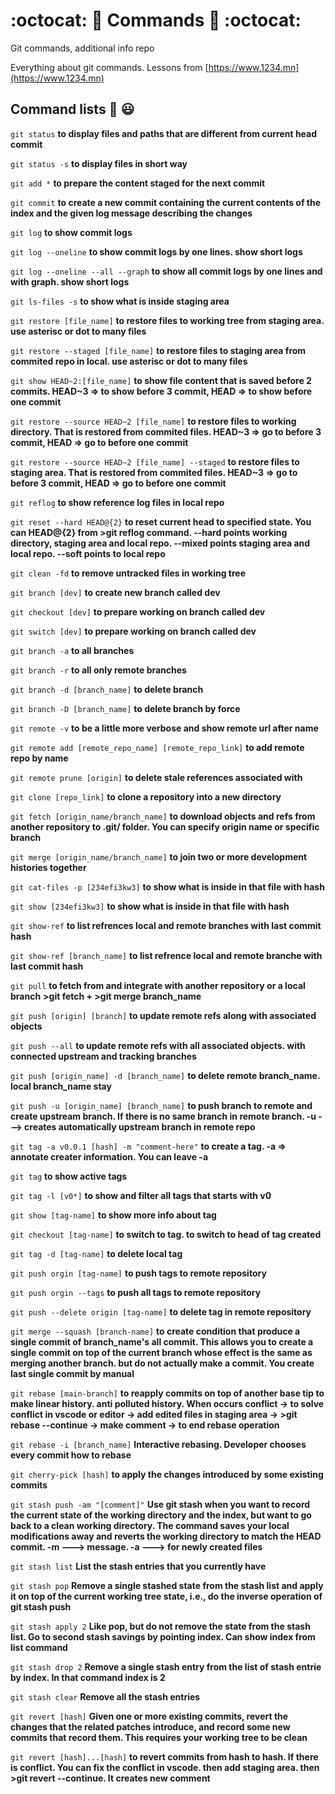 # :octocat: 💫 Commands :dizzy: :octocat:
Git commands, additional info repo

Everything about git commands. Lessons from [https://www.1234.mn](https://www.1234.mn)

## Command lists :monocle_face: 😃

`git status` **to display files and paths that are different from current head commit**

`git status -s` **to display files in short way**

`git add *` **to prepare the content staged for the next commit**

`git commit` **to create a new commit containing the current contents of the index and the given log message describing the changes**

`git log` **to show commit logs**

`git log --oneline` **to show commit logs by one lines. show short logs**

`git log --oneline --all --graph` **to show all commit logs by one lines and with graph. show short logs**

`git ls-files -s` **to show what is inside staging area**

`git restore [file_name]` **to restore files to working tree from staging area. use asterisc or dot to many files**

`git restore --staged [file_name]` **to restore files to staging area from commited repo in local. use asterisc or dot to many files**

`git show HEAD~2:[file_name]` **to show file content that is saved before 2 commits. HEAD~3 => to show before 3 commit, HEAD => to show before one commit**

`git restore --source HEAD~2 [file_name]` **to restore files to working directory. That is restored from commited files. HEAD~3 => go to before 3 commit, HEAD => go to before one commit** 

`git restore --source HEAD~2 [file_name] --staged` **to restore files to staging area. That is restored from commited files. HEAD~3 => go to before 3 commit, HEAD => go to before one commit** 

`git reflog` **to show reference log files in local repo**

`git reset --hard HEAD@{2}` **to reset current head to specified state. You can HEAD@{2} from >git reflog command. --hard points working directory, staging area and local repo. --mixed points staging area and local repo. --soft points to local repo**

`git clean -fd` **to remove untracked files in working tree**

`git branch [dev]` **to create new branch called dev**

`git checkout [dev]` **to prepare working on branch called dev**

`git switch [dev]` **to prepare working on branch called dev**

`git branch -a` **to all branches**

`git branch -r` **to all only remote branches**

`git branch -d [branch_name]` **to delete branch**

`git branch -D [branch_name]` **to delete branch by force**

`git remote -v` **to be a little more verbose and show remote url after name**

`git remote add [remote_repo_name] [remote_repo_link]` **to add remote repo by name**

`git remote prune [origin]` **to delete stale references associated with <name>**

`git clone [repo_link]` **to clone a repository into a new directory**

`git fetch [origin_name/branch_name]` **to download objects and refs from another repository to .git/ folder. You can specify origin name or specific branch**

`git merge [origin_name/branch_name]` **to join two or more development histories together**

`git cat-files -p [234efi3kw3]` **to show what is inside in that file with hash**

`git show [234efi3kw3]` **to show what is inside in that file with hash**

`git show-ref` **to list refrences local and remote branches with last commit hash**

`git show-ref [branch_name]` **to list refrence local and remote branche with last commit hash**

`git pull` **to fetch from and integrate with another repository or a local branch** **>git fetch  + >git merge branch_name**

`git push [origin] [branch]` **to update remote refs along with associated objects**

`git push --all` **to update remote refs with all associated objects. with connected upstream and tracking branches**

`git push [origin_name] -d [branch_name]` **to delete remote branch_name. local branch_name stay**

`git push -u [origin_name] [branch_name]` **to push branch to remote and create upstream branch. If there is no same branch in remote branch. -u ---> creates automatically upstream branch in remote repo**

`git tag -a v0.0.1 [hash] -m "comment-here"` **to create a tag. -a => annotate creater information. You can leave -a**

`git tag` **to show active tags**

`git tag -l [v0*]` **to show and filter all tags that starts with v0**

`git show [tag-name]` **to show more info about tag**

`git checkout [tag-name]` **to switch to tag. to switch to head of tag created**

`git tag -d [tag-name]` **to delete local tag**

`git push orgin [tag-name]` **to push tags to remote repository**

`git push orgin --tags` **to push all tags to remote repository**

`git push --delete origin [tag-name]` **to delete tag in remote repository**

`git merge --squash [branch-name]` **to create condition that produce a single commit of branch_name's all commit. This allows you to create a single commit on top of the current branch whose effect is the same as merging another branch. but do not actually make a commit. You create last single commit by manual**

`git rebase [main-branch]` **to reapply commits on top of another base tip to make linear history. anti polluted history. When occurs conflict -> to solve conflict in vscode or editor -> add edited files in staging area -> >git rebase --continue -> make comment -> to end rebase operation**

`git rebase -i [branch_name]` **Interactive rebasing. Developer chooses every commit how to rebase**

`git cherry-pick [hash]` **to apply the changes introduced by some existing commits**

`git stash push -am "[comment]"` **Use git stash when you want to record the current state of the working directory and the index, but want to go back to a clean working directory. The command saves your local modifications away and reverts the working directory to match the HEAD commit. -m ---> message. -a ---> for newly created files**

`git stash list` **List the stash entries that you currently have**

`git stash pop` **Remove a single stashed state from the stash list and apply it on top of the current working tree state, i.e., do the inverse operation of git stash push**

`git stash apply 2` **Like pop, but do not remove the state from the stash list. Go to second stash savings by pointing index. Can show index from list command**

`git stash drop 2` **Remove a single stash entry from the list of stash entrie by index. In that command index is 2**

`git stash clear` **Remove all the stash entries**

`git revert [hash]` **Given one or more existing commits, revert the changes that the related patches introduce, and record some new commits that record them. This requires your working tree to be clean**

`git revert [hash]...[hash]` **to revert commits from hash to hash. If there is conflict. You can fix the conflict in vscode. then add staging area. then >git revert --continue. It creates new comment**